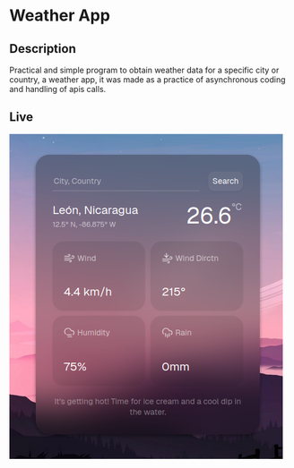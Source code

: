 # Weather App

## Description
Practical and simple program to obtain weather data for a specific city or country, a weather app, it was made as a practice of asynchronous coding and handling of apis calls.

## Live
![demo](assets/images/demo-0.png)
